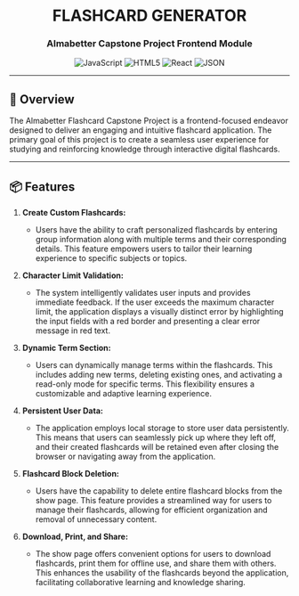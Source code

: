 <div align="center">
<h1 align="center">
<br>FLASHCARD GENERATOR</h1>
<h3>Almabetter Capstone Project  Frontend Module</h3>

<p align="center">
<img src="https://img.shields.io/badge/JavaScript-F7DF1E.svg?style=flat&logo=JavaScript&logoColor=black" alt="JavaScript" />
<img src="https://img.shields.io/badge/HTML5-E34F26.svg?style=flat&logo=HTML5&logoColor=white" alt="HTML5" />
<img src="https://img.shields.io/badge/React-61DAFB.svg?style=flat&logo=React&logoColor=black" alt="React" />
<img src="https://img.shields.io/badge/JSON-000000.svg?style=flat&logo=JSON&logoColor=white" alt="JSON" />
</p>

</div>

---



## 📍 Overview
The Almabetter Flashcard Capstone Project is a frontend-focused endeavor designed to deliver an engaging and intuitive flashcard application. The primary goal of this project is to create a seamless user experience for studying and reinforcing knowledge through interactive digital flashcards.

---

## 📦 Features

1. **Create Custom Flashcards:**

   - Users have the ability to craft personalized flashcards by entering group information along with multiple terms and their corresponding details. This feature empowers users to tailor their learning experience to specific subjects or topics.

2. **Character Limit Validation:**

   - The system intelligently validates user inputs and provides immediate feedback. If the user exceeds the maximum character limit, the application displays a visually distinct error by highlighting the input fields with a red border and presenting a clear error message in red text.

3. **Dynamic Term Section:**

   - Users can dynamically manage terms within the flashcards. This includes adding new terms, deleting existing ones, and activating a read-only mode for specific terms. This flexibility ensures a customizable and adaptive learning experience.

4. **Persistent User Data:**

   - The application employs local storage to store user data persistently. This means that users can seamlessly pick up where they left off, and their created flashcards will be retained even after closing the browser or navigating away from the application.

5. **Flashcard Block Deletion:**

   - Users have the capability to delete entire flashcard blocks from the show page. This feature provides a streamlined way for users to manage their flashcards, allowing for efficient organization and removal of unnecessary content.

6. **Download, Print, and Share:**
   - The show page offers convenient options for users to download flashcards, print them for offline use, and share them with others. This enhances the usability of the flashcards beyond the application, facilitating collaborative learning and knowledge sharing.


